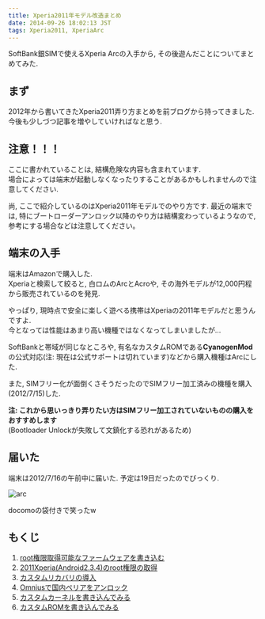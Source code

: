 ```yaml
---
title: Xperia2011年モデル改造まとめ
date: 2014-09-26 18:02:13 JST
tags: Xperia2011, XperiaArc
---
```


SoftBank銀SIMで使えるXperia Arcの入手から, その後遊んだことについてまとめてみた.

## まず
2012年から書いてきたXperia2011弄り方まとめを前ブログから持ってきました.  
今後も少しづつ記事を増やしていければなと思う.

## 注意！！！

ここに書かれていることは, 結構危険な内容も含まれています.  
場合によっては端末が起動しなくなったりすることがあるかもしれませんので注意してください.

尚, ここで紹介しているのはXperia2011年モデルでのやり方です.
最近の端末では, 特にブートローダーアンロック以降のやり方は結構変わっているようなので, 参考にする場合などは注意してください。

## 端末の入手

端末はAmazonで購入した.  
Xperiaと検索して絞ると, 白ロムのArcとAcroや, その海外モデルが12,000円程から販売されているのを発見.

やっぱり, 現時点で安全に楽しく遊べる携帯はXperiaの2011年モデルだと思うんですよ.  
今となっては性能はあまり高い機種ではなくなってしまいましたが...

SoftBankと帯域が同じなところや, 有名なカスタムROMである**CyanogenMod**の公式対応(注: 現在は公式サポートは切れています)などから購入機種はArcにした.

また, SIMフリー化が面倒くさそうだったのでSIMフリー加工済みの機種を購入(2012/7/15)した.

**注: これから思いっきり弄りたい方はSIMフリー加工されていないものの購入をおすすめします**  
(Bootloader Unlockが失敗して文鎮化する恐れがあるため)

## 届いた
端末は2012/7/16の午前中に届いた. 予定は19日だったのでびっくり.

![arc](https://lh4.googleusercontent.com/-hXcmfDGTZfo/UAP7NLTIMnI/AAAAAAAACRQ/EnIXI7zIwJ0/s640/DSC061362.jpg)

docomoの袋付きで笑ったw

## もくじ

1. [root権限取得可能なファームウェアを書き込む](/blog/2013-01-08/Xperia2011_Flash_Rootable_ROM/)
2. [2011Xperia(Android2.3.4)のroot権限の取得](/blog/2013-01-08/Xperia2011_Rooting/)
3. [カスタムリカバリの導入](/blog/2013-01-08/Xperia2011_Flash_Custom_Recovery/)
4. [Omniusで国内ペリアをアンロック](/blog/2013-03-09/Xperia2011_Bootloader_Unlock_with_Omnius/)
5. [カスタムカーネルを書き込んでみる](/blog/2013-03-09/Xperia2011_Flash_Custom_Kernel/)
6. [カスタムROMを書き込んでみる](/blog/2013-06-29/Xperia2011_Flash_Custom_ROM/)
